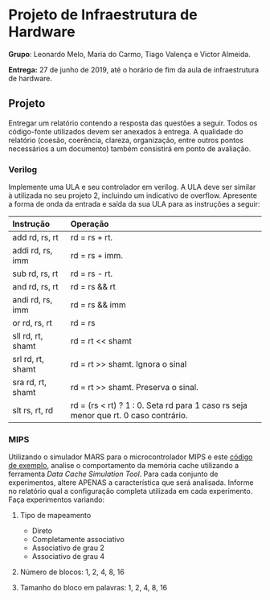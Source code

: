 # Projeto de Infraestrutura de Hardware

**Grupo**: Leonardo Melo, Maria do Carmo, Tiago Valença e Victor Almeida.

**Entrega:** 27 de junho de 2019, até o horário de fim da aula de infraestrutura de hardware.

## Projeto

Entregar um relatório contendo a resposta das questões a seguir. Todos os código-fonte utilizados devem ser anexados à entrega. A qualidade do relatório (coesão, coerência, clareza, organização, entre outros pontos necessários a um documento) também consistirá em ponto de avaliação.

### Verilog

Implemente uma ULA e seu controlador em verilog. A ULA deve ser similar à utilizada no seu projeto 2, incluindo um indicativo de overflow. Apresente a forma de onda da entrada e saída da sua ULA para as instruções a seguir:

| Instrução         | Operação                            |
|:------------------|:------------------------------------|
| add rd, rs, rt    | rd = rs + rt.                       |
| addi rd, rs, imm  | rd = rs + imm.                      |
| sub rd, rs, rt    | rd = rs - rt.                       |
| and rd, rs, rt    | rd = rs && rt                       |
| andi rd, rs, imm  | rd = rs && imm                      |
| or rd, rs, rt     | rd = rs || rt                       |
| sll rd, rt, shamt | rd = rt << shamt                    |
| srl rd, rt, shamt | rd = rt >> shamt. Ignora o sinal    |
| sra rd, rt, shamt | rd = rt >> shamt. Preserva o sinal. |
| slt rs, rt, rd    | rd = (rs < rt) ? 1 : 0. Seta rd para 1 caso rs seja menor que rt. 0 caso contrário. |

### MIPS

Utilizando o simulador MARS para o microcontrolador MIPS e este [código de exemplo](http://courses.missouristate.edu/KenVollmar/MARS/Fibonacci.asm), analise o comportamento da memória cache utilizando a ferramenta *Data Cache Simulation Tool*. Para cada conjunto de experimentos, altere APENAS a característica que será analisada. Informe no relatório qual a configuração completa utilizada em cada experimento. Faça experimentos variando:

1. Tipo de mapeamento
    * Direto
    * Completamente associativo
    * Associativo de grau 2
    * Associativo de grau 4

2. Número de blocos: 1, 2, 4, 8, 16

3. Tamanho do bloco em palavras: 1, 2, 4, 8, 16
